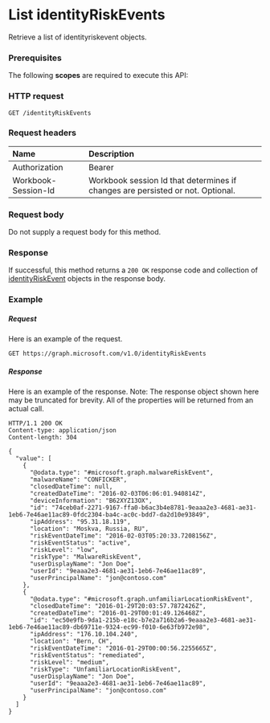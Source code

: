 # List identityRiskEvents

Retrieve a list of identityriskevent objects.
### Prerequisites
The following **scopes** are required to execute this API: 
### HTTP request
<!-- { "blockType": "ignored" } -->
```http
GET /identityRiskEvents
```
### Request headers
| Name      |Description|
|:----------|:----------|
| Authorization  | Bearer <code>|
| Workbook-Session-Id  | Workbook session Id that determines if changes are persisted or not. Optional.|

### Request body
Do not supply a request body for this method.
### Response
If successful, this method returns a `200 OK` response code and collection of [identityRiskEvent](../resources/identityriskevent.md) objects in the response body.
### Example
##### Request
Here is an example of the request.
<!-- {
  "blockType": "request",
  "name": "get_identityriskevents"
}-->
```http
GET https://graph.microsoft.com/v1.0/identityRiskEvents
```
##### Response
Here is an example of the response. Note: The response object shown here may be truncated for brevity. All of the properties will be returned from an actual call.
<!-- {
  "blockType": "response",
  "truncated": true,
  "@odata.type": "microsoft.graph.identityRiskEvent",
  "isCollection": true
} -->
```http
HTTP/1.1 200 OK
Content-type: application/json
Content-length: 304

{
  "value": [
    {
      "@odata.type": "#microsoft.graph.malwareRiskEvent", 
      "malwareName": "CONFICKER", 
      "closedDateTime": null, 
      "createdDateTime": "2016-02-03T06:06:01.940814Z", 
      "deviceInformation": "B62XYZ13OX", 
      "id": "74ceb0af-2271-9167-ffa0-b6ac3b4e8781-9eaaa2e3-4681-ae31-1eb6-7e46ae11ac89-0fdc2304-ba4c-ac0c-bdd7-da2d10e93849", 
      "ipAddress": "95.31.18.119", 
      "location": "Moskva, Russia, RU", 
      "riskEventDateTime": "2016-02-03T05:20:33.7208156Z", 
      "riskEventStatus": "active", 
      "riskLevel": "low", 
      "riskType": "MalwareRiskEvent", 
      "userDisplayName": "Jon Doe", 
      "userId": "9eaaa2e3-4681-ae31-1eb6-7e46ae11ac89", 
      "userPrincipalName": "jon@contoso.com"
    }, 
    {
      "@odata.type": "#microsoft.graph.unfamiliarLocationRiskEvent", 
      "closedDateTime": "2016-01-29T20:03:57.7872426Z", 
      "createdDateTime": "2016-01-29T00:01:49.126468Z", 
      "id": "ec50e9fb-9da1-215b-e18c-b7e2a716b2a6-9eaaa2e3-4681-ae31-1eb6-7e46ae11ac89-db69711e-9324-ec99-f010-6e63fb972e98", 
      "ipAddress": "176.10.104.240", 
      "location": "Bern, CH", 
      "riskEventDateTime": "2016-01-29T00:00:56.2255665Z", 
      "riskEventStatus": "remediated", 
      "riskLevel": "medium", 
      "riskType": "UnfamiliarLocationRiskEvent", 
      "userDisplayName": "Jon Doe", 
      "userId": "9eaaa2e3-4681-ae31-1eb6-7e46ae11ac89", 
      "userPrincipalName": "jon@contoso.com"
    } 
  ]
}
```

<!-- uuid: 8fcb5dbc-d5aa-4681-8e31-b001d5168d79
2015-10-25 14:57:30 UTC -->
<!-- {
  "type": "#page.annotation",
  "description": "List identityRiskEvents",
  "keywords": "",
  "section": "documentation",
  "tocPath": ""
}-->